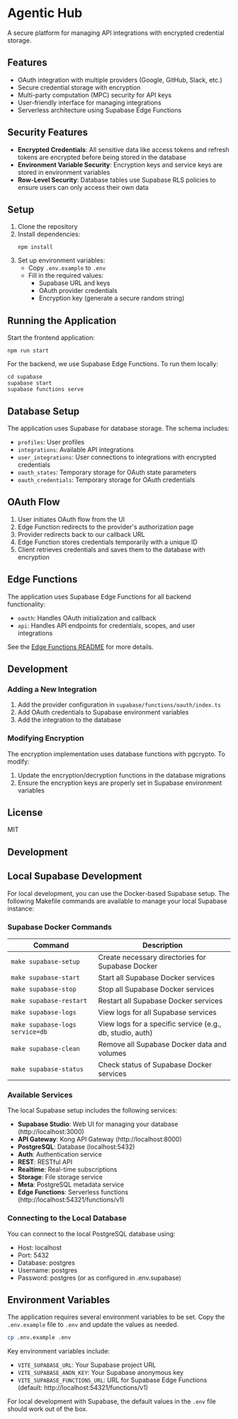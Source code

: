 # Agentic Hub

A secure platform for managing API integrations with encrypted credential storage.

## Features

- OAuth integration with multiple providers (Google, GitHub, Slack, etc.)
- Secure credential storage with encryption
- Multi-party computation (MPC) security for API keys
- User-friendly interface for managing integrations
- Serverless architecture using Supabase Edge Functions

## Security Features

- **Encrypted Credentials**: All sensitive data like access tokens and refresh tokens are encrypted before being stored in the database
- **Environment Variable Security**: Encryption keys and service keys are stored in environment variables
- **Row-Level Security**: Database tables use Supabase RLS policies to ensure users can only access their own data

## Setup

1. Clone the repository
2. Install dependencies:
   ```
   npm install
   ```
3. Set up environment variables:
   - Copy `.env.example` to `.env`
   - Fill in the required values:
     - Supabase URL and keys
     - OAuth provider credentials
     - Encryption key (generate a secure random string)

## Running the Application

Start the frontend application:

```
npm run start
```

For the backend, we use Supabase Edge Functions. To run them locally:

```
cd supabase
supabase start
supabase functions serve
```

## Database Setup

The application uses Supabase for database storage. The schema includes:

- `profiles`: User profiles
- `integrations`: Available API integrations
- `user_integrations`: User connections to integrations with encrypted credentials
- `oauth_states`: Temporary storage for OAuth state parameters
- `oauth_credentials`: Temporary storage for OAuth credentials

## OAuth Flow

1. User initiates OAuth flow from the UI
2. Edge Function redirects to the provider's authorization page
3. Provider redirects back to our callback URL
4. Edge Function stores credentials temporarily with a unique ID
5. Client retrieves credentials and saves them to the database with encryption

## Edge Functions

The application uses Supabase Edge Functions for all backend functionality:

- `oauth`: Handles OAuth initialization and callback
- `api`: Handles API endpoints for credentials, scopes, and user integrations

See the [Edge Functions README](supabase/functions/README.md) for more details.

## Development

### Adding a New Integration

1. Add the provider configuration in `supabase/functions/oauth/index.ts`
2. Add OAuth credentials to Supabase environment variables
3. Add the integration to the database

### Modifying Encryption

The encryption implementation uses database functions with pgcrypto. To modify:

1. Update the encryption/decryption functions in the database migrations
2. Ensure the encryption keys are properly set in Supabase environment variables

## License

MIT

## Development

## Local Supabase Development

For local development, you can use the Docker-based Supabase setup. The following Makefile commands are available to manage your local Supabase instance:

### Supabase Docker Commands

| Command | Description |
|---------|-------------|
| `make supabase-setup` | Create necessary directories for Supabase Docker |
| `make supabase-start` | Start all Supabase Docker services |
| `make supabase-stop` | Stop all Supabase Docker services |
| `make supabase-restart` | Restart all Supabase Docker services |
| `make supabase-logs` | View logs for all Supabase services |
| `make supabase-logs service=db` | View logs for a specific service (e.g., db, studio, auth) |
| `make supabase-clean` | Remove all Supabase Docker data and volumes |
| `make supabase-status` | Check status of Supabase Docker services |

### Available Services

The local Supabase setup includes the following services:

- **Supabase Studio**: Web UI for managing your database (http://localhost:3000)
- **API Gateway**: Kong API Gateway (http://localhost:8000)
- **PostgreSQL**: Database (localhost:5432)
- **Auth**: Authentication service
- **REST**: RESTful API
- **Realtime**: Real-time subscriptions
- **Storage**: File storage service
- **Meta**: PostgreSQL metadata service
- **Edge Functions**: Serverless functions (http://localhost:54321/functions/v1)

### Connecting to the Local Database

You can connect to the local PostgreSQL database using:

- Host: localhost
- Port: 5432
- Database: postgres
- Username: postgres
- Password: postgres (or as configured in .env.supabase)

## Environment Variables

The application requires several environment variables to be set. Copy the `.env.example` file to `.env` and update the values as needed.

```bash
cp .env.example .env
```

Key environment variables include:

- `VITE_SUPABASE_URL`: Your Supabase project URL
- `VITE_SUPABASE_ANON_KEY`: Your Supabase anonymous key
- `VITE_SUPABASE_FUNCTIONS_URL`: URL for Supabase Edge Functions (default: http://localhost:54321/functions/v1)

For local development with Supabase, the default values in the `.env` file should work out of the box.